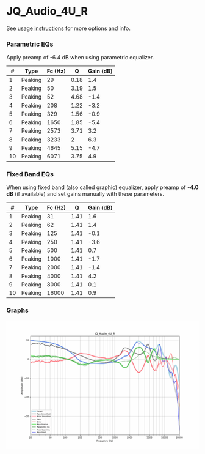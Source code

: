 # JQ_Audio_4U_R
See [usage instructions](https://github.com/jaakkopasanen/AutoEq#usage) for more options and info.

### Parametric EQs
Apply preamp of -6.4 dB when using parametric equalizer.

|   # | Type    |   Fc (Hz) |    Q |   Gain (dB) |
|-----|---------|-----------|------|-------------|
|   1 | Peaking |        29 | 0.18 |         1.4 |
|   2 | Peaking |        50 | 3.19 |         1.5 |
|   3 | Peaking |        52 | 4.68 |        -1.4 |
|   4 | Peaking |       208 | 1.22 |        -3.2 |
|   5 | Peaking |       329 | 1.56 |        -0.9 |
|   6 | Peaking |      1650 | 1.85 |        -5.4 |
|   7 | Peaking |      2573 | 3.71 |         3.2 |
|   8 | Peaking |      3233 | 2    |         6.3 |
|   9 | Peaking |      4645 | 5.15 |        -4.7 |
|  10 | Peaking |      6071 | 3.75 |         4.9 |

### Fixed Band EQs
When using fixed band (also called graphic) equalizer, apply preamp of **-4.0 dB** (if available) and set gains manually with these parameters.

|   # | Type    |   Fc (Hz) |    Q |   Gain (dB) |
|-----|---------|-----------|------|-------------|
|   1 | Peaking |        31 | 1.41 |         1.6 |
|   2 | Peaking |        62 | 1.41 |         1.4 |
|   3 | Peaking |       125 | 1.41 |        -0.1 |
|   4 | Peaking |       250 | 1.41 |        -3.6 |
|   5 | Peaking |       500 | 1.41 |         0.7 |
|   6 | Peaking |      1000 | 1.41 |        -1.7 |
|   7 | Peaking |      2000 | 1.41 |        -1.4 |
|   8 | Peaking |      4000 | 1.41 |         4.2 |
|   9 | Peaking |      8000 | 1.41 |         0.1 |
|  10 | Peaking |     16000 | 1.41 |         0.9 |

### Graphs
![](./JQ_Audio_4U_R.png)
